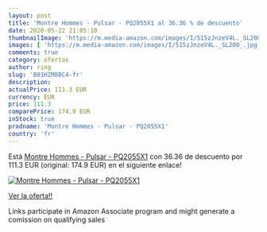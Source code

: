 ```yaml
---
layout: post
title: 'Montre Hommes - Pulsar - PQ2055X1 al 36.36 % de descuento'
date: 2020-05-22 21:05:10
thumbnailImage: 'https://m.media-amazon.com/images/I/515zJnzeV4L._SL200_.jpg'
images: [ 'https://m.media-amazon.com/images/I/515zJnzeV4L._SL200_.jpg' ]
comments: true
category: ofertas
author: ring
slug: 'B01HZM8BC4-fr'
description:
actualPrice: 111.3 EUR
currency: EUR
price: 111.3
comparePrice: 174.9 EUR
inStock: true
prodname: 'Montre Hommes - Pulsar - PQ2055X1'
country: 'fr'
---
```


Está [Montre Hommes - Pulsar - PQ2055X1](https://www.amazon.fr/dp/B01HZM8BC4/?tag=tolees0d-21) con 36.36 de descuento por 111.3 EUR (original: 174.9 EUR) en el siguiente enlace!

[![Montre Hommes - Pulsar - PQ2055X1](https://m.media-amazon.com/images/I/515zJnzeV4L._SL200_.jpg)](https://www.amazon.fr/dp/B01HZM8BC4/?tag=tolees0d-21)

[Ver la oferta!!](https://www.amazon.fr/dp/B01HZM8BC4/?tag=tolees0d-21)

Links participate in Amazon Associate program and might generate a comission on qualifying sales


